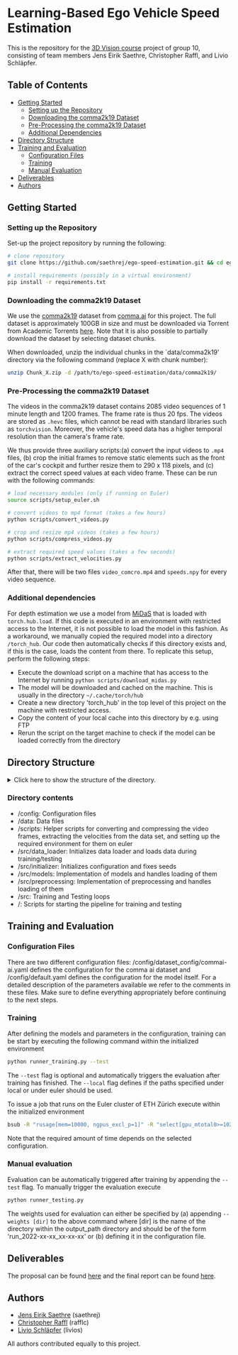 # Learning-Based Ego Vehicle Speed Estimation

This is the repository for the [3D Vision course](http://www.cvg.ethz.ch/teaching/3dvision/ "Link to the course website.") project of group 10, consisting of team members Jens Eirik Saethre, Christopher Raffl, and Livio Schläpfer.

## Table of Contents
- [Getting Started](#getting-started)
    - [Setting up the Repository](#setting-up-the-repository)
    - [Downloading the comma2k19 Dataset](#downloading-the-comma2k19-dataset)
    - [Pre-Processing the comma2k19 Dataset](#pre-processing-the-comma2k19-dataset)
    - [Additional Dependencies](#additional-dependencies)
- [Directory Structure](#directory-structure)
- [Training and Evaluation](#training-and-evaluation)
    - [Configuration Files](#configuration-files)
    - [Training](#training)
    - [Manual Evaluation](#manual-evaluation)
- [Deliverables](#deliverables)
- [Authors](#authors)

## Getting Started
### Setting up the Repository
Set-up the project repository by running the following:
```bash
# clone repository
git clone https://github.com/saethrej/ego-speed-estimation.git && cd ego-speed-estimation

# install requirements (possibly in a virtual environment)
pip install -r requirements.txt
```

### Downloading the comma2k19 Dataset
We use the [comma2k19](https://github.com/commaai/comma2k19 "Link to the git repository") dataset from [comma.ai](https://comma.ai/ "link to comma.ai webpage") for this project. The full dataset is approximately 100GB in size and must be downloaded via Torrent from Academic Torrents [here](https://academictorrents.com/details/65a2fbc964078aff62076ff4e103f18b951c5ddb). Note that it is also possible to partially download the dataset by selecting dataset chunks.

When downloaded, unzip the individual chunks in the `data/comma2k19' directory via the following command (replace X with chunk number):
```bash
unzip Chunk_X.zip -d /path/to/ego-speed-estimation/data/comma2k19/
```

### Pre-Processing the comma2k19 Dataset 
The videos in the comma2k19 dataset contains 2085 video sequences of 1 minute length and 1200 frames. The frame rate is thus 20 fps. The videos are stored as `.hevc` files, which cannot be read with standard libraries such as `torchvision`. Moreover, the vehicle's speed data has a higher temporal resolution than the camera's frame rate. 

We thus provide three auxiliary scripts:(a) convert the input videos to `.mp4` files, (b) crop the initial frames to remove static elements such as the front of the car's cockpit and further resize them to 290 x 118 pixels, and (c) extract the correct speed values at each video frame. These can be run with the following commands:

```bash
# load necessary modules (only if running on Euler)
source scripts/setup_euler.sh

# convert videos to mp4 format (takes a few hours)
python scripts/convert_videos.py

# crop and resize mp4 videos (takes a few hours)
python scripts/compress_videos.py

# extract required speed values (takes a few seconds)
python scripts/extract_velocities.py
``` 

After that, there will be two files `video_comcro.mp4` and `speeds.npy` for every video sequence.

### Additional dependencies
For depth estimation we use a model from [MiDaS](https://pytorch.org/hub/intelisl_midas_v2/) that is loaded with `torch.hub.load`. If this code is executed in an environment with restricted access to the Internet, it is not possible to load the model in this fashion. As a workaround, we manually copied the required model into a directory `/torch_hub`. Our code then automatically checks if this directory exists and, if this is the case, loads the content from there. To replicate this setup, perform the following steps:
- Execute the download script on a machine that has access to the Internet by running `python scripts/download_midas.py`
- The model will be downloaded and cached on the machine. This is usually in the directory `~/.cache/torch/hub`
- Create a new directory 'torch_hub' in the top level of this project on the machine with restricted access.
- Copy the content of your local cache into this directory by e.g. using FTP
- Rerun the script on the target machine to check if the model can be loaded correctly from the directory

## Directory Structure
<details><summary>Click here to show the structure of the directory.</summary>

```
📦project
 ┣ 📂config
 ┃ ┣ 📂dataset_config
 ┃ ┃ ┗ 📜commai-ai.yaml
 ┃ ┗ 📜default.yaml
 ┣ 📂data
 ┃ ┗ 📂comma2k19
 ┃ ┃ ┣ 📂Chunk_X
 ┃ ┃ ┃ ┣ 📂example-capture
 ┃ ┃ ┃ ┃ ┣ 📂example-sequence
 ┃ ┃ ┃ ┃ ┃ ┣ 📂raw-data-folders
 ┃ ┃ ┃ ┃ ┃ ┣ ...
 ┃ ┃ ┃ ┃ ┃ ┣ 📜speeds.npy
 ┃ ┃ ┃ ┃ ┃ ┗ 📜video_comcro.mp4
 ┣ 📂scripts
 ┃ ┣ 📜compress_video.py
 ┃ ┣ 📜convert_video.py
 ┃ ┣ 📜download_midas.py
 ┃ ┣ 📜extract_velocities.py
 ┃ ┗ 📜setup_euler.sh
 ┣ 📂src
 ┃ ┣ 📂data_loader
 ┃ ┃ ┣ 📂datasets
 ┃ ┃ ┃ ┣ 📜commaAI.py
 ┃ ┃ ┃ ┗ 📜runner_datasets.py
 ┃ ┃ ┗ 📜default.py
 ┃ ┣ 📂initializer
 ┃ ┃ ┣ 📜initialization_dataset.py
 ┃ ┃ ┗ 📜initialization.py
 ┃ ┣ 📂models
 ┃ ┃ ┣ 📜bandari_baseline.py
 ┃ ┃ ┣ 📜dof_cnn_lstm.py
 ┃ ┃ ┣ 📜dof_cnn.py
 ┃ ┃ ┣ 📜dual_cnn_lstm.py
 ┃ ┃ ┗ 📜runner_models.py
 ┃ ┣ 📂preprocessing
 ┃ ┃ ┣ 📜default.py
 ┃ ┃ ┣ 📜optical_flow.py
 ┃ ┃ ┗ 📜runner_preprocessing.py
 ┃ ┣ 📜test_loop.py
 ┃ ┗ 📜train_loop.py
 ┣ 📜runner_testing.py
 ┗ 📜runner_training.py
```
</details>

### Directory contents

- /config: Configuration files
- /data: Data files
- /scripts: Helper scripts for converting and compressing the video frames, extracting the velocities from the data set, and setting up the required environment for them on euler
- /src/data_loader: Initializes data loader and loads data during training/testing
- /src/initializer: Initializes configuration and fixes seeds
- /src/models: Implementation of models and handles loading of them
- /src/preprocessing: Implementation of preprocessing and handles loading of them
- /src: Training and Testing loops
- /: Scripts for starting the pipeline for training and testing

## Training and Evaluation

### Configuration Files
There are two different configuration files: /config/dataset_config/commai-ai.yaml defines the configuration for the comma ai dataset and /config/default.yaml defines the configuration for the model itself. For a detailed description of the parameters available we refer to the comments in these files. Make sure to define everything appropriately before continuing to the next steps.

### Training

After defining the models and parameters in the configuration, training can be start by executing the following command within the initialized environment
```bash
python runner_training.py --test
```
The `--test` flag is optional and automatically triggers the evaluation after training has finished.
The `--local` flag defines if the paths specified under local or under euler should be used.

To issue a job that runs on the Euler cluster of ETH Zürich execute within the initialized environment
```bash
bsub -R "rusage[mem=10000, ngpus_excl_p=1]" -R "select[gpu_mtotal0>=10240]" -W x:00 python runner_training.py --test
``` 
Note that the required amount of time depends on the selected configuration.

### Manual evaluation

Evaluation can be automatically triggered after training by appending the `--test` flag. To manually trigger the evaluation execute 
```bash
python runner_testing.py
```
The weights used for evaluation can either be specified by (a) appending `--weights [dir]` to the above command where [dir] is the name of the directory within the output_path directory and should be of the form 'run_2022-xx-xx_xx-xx-xx' or (b) defining it in the configuration file.


## Deliverables

The proposal can be found [here](https://github.com/saethrej/ego-speed-estimation/raw/main/deliverables/proposal.pdf) and the final report can be found [here](https://github.com/saethrej/ego-speed-estimation/raw/main/deliverables/report.pdf).

## Authors

- [Jens Eirik Saethre](https://www.linkedin.com/in/saethrej/) (saethrej)
- [Christopher Raffl](https://www.linkedin.com/in/christopher-raffl/) (rafflc)
- [Livio Schläpfer](https://www.linkedin.com/in/livio-schl%C3%A4pfer-b34607179/) (livios)

All authors contributed equally to this project.
